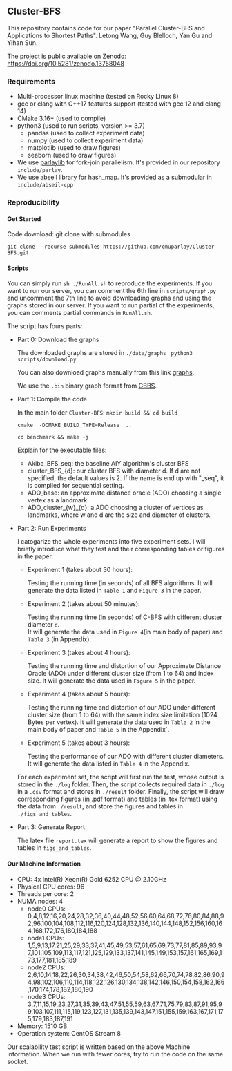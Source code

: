 ## Cluster-BFS
This repository contains code for our paper "Parallel Cluster-BFS and Applications to Shortest Paths". Letong Wang, Guy Blelloch, Yan Gu and Yihan Sun.

The project is public available on Zenodo: https://doi.org/10.5281/zenodo.13758048

### Requirements

- Multi-processor linux machine (tested on Rocky Linux 8)
- gcc or clang with C++17 features support (tested with gcc 12 and clang 14)
- CMake 3.16+ (used to compile)
- python3 (used to run scripts, version >= 3.7)
  - pandas (used to collect experiment data)
  - numpy (used to collect experiment data)
  - matplotlib (used to draw figures)
  - seaborn (used to draw figures) 
- We use <a href="https://github.com/cmuparlay/parlaylib">parlaylib</a> for fork-join parallelism. It's provided in our repository `include/parlay`.
- We use <a href="https://github.com/abseil/abseil-cpp.git">abseil</a> library for hash_map.  It's provided as a submodular in  `include/abseil-cpp`


### Reproducibility

#### Get Started
Code download: git clone with submodules

```
git clone --recurse-submodules https://github.com/cmuparlay/Cluster-BFS.git
```

#### Scripts
You can simply run `sh ./RunAll.sh` to reproduce the experiments. If you want to run our server, you can comment the 6th line in `scripts/graph.py` and uncomment the 7th line to avoid downloading graphs and using the graphs stored in our server. If you want to run partial of the experiments, you can comments partial commands in `RunAll.sh`.

The script has fours parts:
  - Part 0: Download the graphs

    The downloaded graphs are stored in  `./data/graphs`
    ``` python3 scripts/download.py```

    You can also download graphs manually from this link [graphs](https://pasgal-bs.cs.ucr.edu/bin/).

    We use the `.bin` binary graph format from [GBBS](https://github.com/ParAlg/gbbs).

  - Part 1: Compile the code

    In the main folder `Cluster-BFS`:
    ```mkdir build && cd build```

    ```cmake  -DCMAKE_BUILD_TYPE=Release  ..```

    ```cd benchmark && make -j```

    Explain for the executable files:
      - Akiba_BFS_seq: the baseline AIY algorithm's cluster BFS
      - cluster_BFS_{d}: our cluster BFS with diameter d. If d are not specified, the default values is 2. If the name is end up with "_seq", it is compiled for sequential setting. 
      - ADO_base: an approximate distance oracle (ADO) choosing a single vertex as a landmark
      - ADO_cluster_{w}_{d}: a ADO choosing a cluster of vertices as landmarks, where w and d are the size and diameter of clusters.
  - Part 2: Run Experiments

    I catogarize the whole experiments into five experiment sets. I will briefly introduce what they test and their corresponding tables or figures in the paper.

    - Experiment 1 (takes about 30 hours): 

      Testing the running time (in seconds) of all BFS algorithms. It will generate the data listed in `Table 1` and `Figure 3` in the paper.
    - Experiment 2 (takes about 50 minutes): 
    
      Testing the running time (in seconds) of C-BFS with different cluster diameter `d`.  
      It will generate the data used in `Figure 4`(in main body of paper) and `Table 3` (in Appendix). 
    - Experiment 3 (takes about 4 hours):

      Testing the running time and distortion of our Approximate Distance Oracle (ADO) under different cluster size (from 1 to 64) and index size. It will generate the data used in `Figure 5` in the paper.
    - Experiment 4 (takes about 5 hours): 

      Testing the running time and distortion of our ADO under different cluster size (from 1 to 64) with the same index size limitation (1024 Bytes per vertex). It will generate the data used in `Table 2` in the main body of paper and `Table 5` in the Appendix`.
    - Experiment 5 (takes about 3 hours): 

      Testing the performance of our ADO with different cluster diameters. It will generate the data listed in `Table 4` in the Appendix.
    
    For each experiment set, the script will first run the test, whose output is stored in the `./log` folder. Then, the script collects required data in `./log` in a `.csv` format and stores in `./result` folder. Finally, the script will draw corresponding figures (in .pdf format) and tables (in .tex format) using the data from `./result`, and store the figures and tables in `./figs_and_tables`. 

  - Part 3: Generate Report

    The latex file `report.tex` will generate a report to show the figures and tables in `figs_and_tables`.

#### Our Machine Information
- CPU: 4x Intel(R) Xeon(R) Gold 6252 CPU @ 2.10GHz
- Physical CPU cores: 96
- Threads per core: 2
- NUMA nodes: 4
  - node0 CPUs: 0,4,8,12,16,20,24,28,32,36,40,44,48,52,56,60,64,68,72,76,80,84,88,92,96,100,104,108,112,116,120,124,128,132,136,140,144,148,152,156,160,164,168,172,176,180,184,188
  - node1 CPUs: 1,5,9,13,17,21,25,29,33,37,41,45,49,53,57,61,65,69,73,77,81,85,89,93,97,101,105,109,113,117,121,125,129,133,137,141,145,149,153,157,161,165,169,173,177,181,185,189
  - node2 CPUs: 2,6,10,14,18,22,26,30,34,38,42,46,50,54,58,62,66,70,74,78,82,86,90,94,98,102,106,110,114,118,122,126,130,134,138,142,146,150,154,158,162,166,170,174,178,182,186,190
  - node3 CPUs: 3,7,11,15,19,23,27,31,35,39,43,47,51,55,59,63,67,71,75,79,83,87,91,95,99,103,107,111,115,119,123,127,131,135,139,143,147,151,155,159,163,167,171,175,179,183,187,191
- Memory: 1510 GB
- Operation system: CentOS Stream 8

Our scalability test script is written based on the above Machine information. When we run with fewer cores, try to run the code on the same socket.
